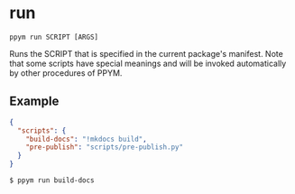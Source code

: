 # run

```
ppym run SCRIPT [ARGS]
```

Runs the SCRIPT that is specified in the current package's manifest. Note that
some scripts have special meanings and will be invoked automatically by other
procedures of PPYM.

## Example

```json
{
  "scripts": {
    "build-docs": "!mkdocs build",
    "pre-publish": "scripts/pre-publish.py"
  }
}
```

    $ ppym run build-docs
